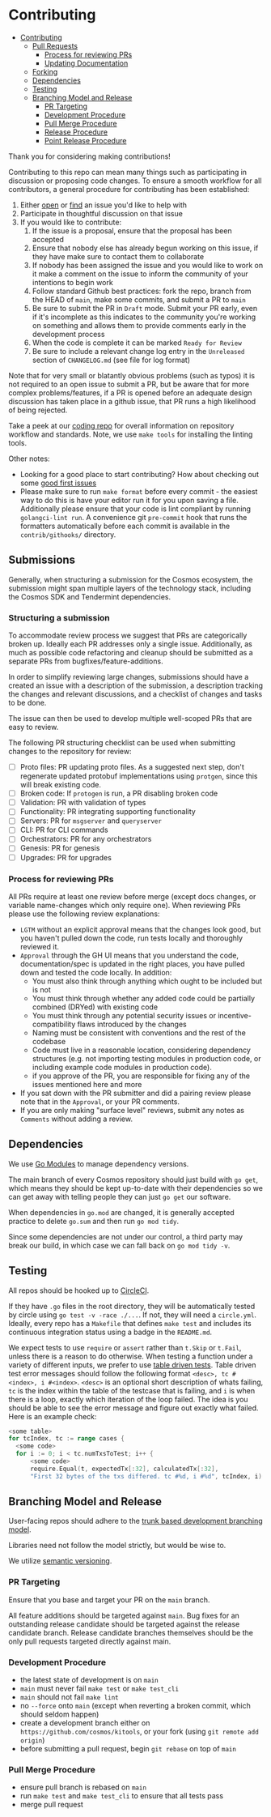 # Contributing

- [Contributing](#contributing)
  - [Pull Requests](#pull-requests)
    - [Process for reviewing PRs](#process-for-reviewing-prs)
    - [Updating Documentation](#updating-documentation)
  - [Forking](#forking)
  - [Dependencies](#dependencies)
  - [Testing](#testing)
  - [Branching Model and Release](#branching-model-and-release)
    - [PR Targeting](#pr-targeting)
    - [Development Procedure](#development-procedure)
    - [Pull Merge Procedure](#pull-merge-procedure)
    - [Release Procedure](#release-procedure)
    - [Point Release Procedure](#point-release-procedure)

Thank you for considering making contributions!

Contributing to this repo can mean many things such as participating in
discussion or proposing code changes. To ensure a smooth workflow for all
contributors, a general procedure for contributing has been established:

1. Either [open](https://github.com/cosmos/kitools/issues/new/choose) or
   [find](https://github.com/cosmos/kitools/issues) an issue you'd like to help with
2. Participate in thoughtful discussion on that issue
3. If you would like to contribute:
   1. If the issue is a proposal, ensure that the proposal has been accepted
   2. Ensure that nobody else has already begun working on this issue, if they have
      make sure to contact them to collaborate
   3. If nobody has been assigned the issue and you would like to work on it
      make a comment on the issue to inform the community of your intentions
      to begin work
   4. Follow standard Github best practices: fork the repo, branch from the
      HEAD of `main`, make some commits, and submit a PR to `main`
   5. Be sure to submit the PR in `Draft` mode. Submit your PR early, even if
      it's incomplete as this indicates to the community you're working on
      something and allows them to provide comments early in the development process
   6. When the code is complete it can be marked `Ready for Review`
   7. Be sure to include a relevant change log entry in the `Unreleased` section
      of `CHANGELOG.md` (see file for log format)

Note that for very small or blatantly obvious problems (such as typos) it is
not required to an open issue to submit a PR, but be aware that for more complex
problems/features, if a PR is opened before an adequate design discussion has
taken place in a github issue, that PR runs a high likelihood of being rejected.

Take a peek at our [coding repo](https://github.com/tendermint/coding) for
overall information on repository workflow and standards. Note, we use `make
tools` for installing the linting tools.

Other notes:

- Looking for a good place to start contributing? How about checking out some
  [good first issues](https://github.com/cosmos/kitools/issues?q=is%3Aopen+is%3Aissue+label%3A%22good+first+issue%22)
- Please make sure to run `make format` before every commit - the easiest way
  to do this is have your editor run it for you upon saving a file. Additionally
  please ensure that your code is lint compliant by running `golangci-lint run`.
  A convenience git `pre-commit` hook that runs the formatters automatically
  before each commit is available in the `contrib/githooks/` directory.

## Submissions

Generally, when structuring a submission for the Cosmos ecosystem, the submission might span multiple layers
of the technology stack, including the Cosmos SDK and Tendermint dependencies.

### Structuring a submission

To accommodate review process we suggest that PRs are categorically broken up.
Ideally each PR addresses only a single issue. Additionally, as much as possible
code refactoring and cleanup should be submitted as a separate PRs from bugfixes/feature-additions.

In order to simplify reviewing large changes, submissions should have a created an issue
with a description of the submission, a description tracking the changes and relevant discussions,
and a checklist of changes and tasks to be done. 

The issue can then be used to develop multiple well-scoped PRs that are easy to review.

The following PR structuring checklist can be used when submitting changes to the repository for review:
- [ ] Proto files: PR updating proto files. As a suggested next step, don't regenerate updated protobuf 
   implementations using `protgen`, since this will break existing code.   
- [ ] Broken code: If `protogen` is run, a PR disabling broken code
- [ ] Validation: PR with validation of types
- [ ] Functionality: PR integrating supporting functionality
- [ ] Servers: PR for `msgserver` and `queryserver`
- [ ] CLI: PR for CLI commands
- [ ] Orchestrators: PR for any orchestrators
- [ ] Genesis: PR for genesis
- [ ] Upgrades: PR for upgrades

### Process for reviewing PRs

All PRs require at least one review before merge (except docs changes, or variable name-changes which only require one). When reviewing PRs please use the following review explanations:

- `LGTM` without an explicit approval means that the changes look good, but you haven't pulled down the code, run tests locally and thoroughly reviewed it.
- `Approval` through the GH UI means that you understand the code, documentation/spec is updated in the right places, you have pulled down and tested the code locally. In addition:
  - You must also think through anything which ought to be included but is not
  - You must think through whether any added code could be partially combined (DRYed) with existing code
  - You must think through any potential security issues or incentive-compatibility flaws introduced by the changes
  - Naming must be consistent with conventions and the rest of the codebase
  - Code must live in a reasonable location, considering dependency structures (e.g. not importing testing modules in production code, or including example code modules in production code).
  - if you approve of the PR, you are responsible for fixing any of the issues mentioned here and more
- If you sat down with the PR submitter and did a pairing review please note that in the `Approval`, or your PR comments.
- If you are only making "surface level" reviews, submit any notes as `Comments` without adding a review.

## Dependencies

We use [Go Modules](https://github.com/golang/go/wiki/Modules) to manage
dependency versions.

The main branch of every Cosmos repository should just build with `go get`,
which means they should be kept up-to-date with their dependencies so we can
get away with telling people they can just `go get` our software.

When dependencies in `go.mod` are changed, it is generally accepted practice
to delete `go.sum` and then run `go mod tidy`.

Since some dependencies are not under our control, a third party may break our
build, in which case we can fall back on `go mod tidy -v`.

## Testing

All repos should be hooked up to [CircleCI](https://circleci.com/).

If they have `.go` files in the root directory, they will be automatically
tested by circle using `go test -v -race ./...`. If not, they will need a
`circle.yml`. Ideally, every repo has a `Makefile` that defines `make test` and
includes its continuous integration status using a badge in the `README.md`.

We expect tests to use `require` or `assert` rather than `t.Skip` or `t.Fail`,
unless there is a reason to do otherwise.
When testing a function under a variety of different inputs, we prefer to use
[table driven tests](https://github.com/golang/go/wiki/TableDrivenTests).
Table driven test error messages should follow the following format
`<desc>, tc #<index>, i #<index>`.
`<desc>` is an optional short description of whats failing, `tc` is the
index within the table of the testcase that is failing, and `i` is when there
is a loop, exactly which iteration of the loop failed.
The idea is you should be able to see the
error message and figure out exactly what failed.
Here is an example check:

```go
<some table>
for tcIndex, tc := range cases {
  <some code>
  for i := 0; i < tc.numTxsToTest; i++ {
      <some code>
      require.Equal(t, expectedTx[:32], calculatedTx[:32],
      "First 32 bytes of the txs differed. tc #%d, i #%d", tcIndex, i)
```

## Branching Model and Release

User-facing repos should adhere to the [trunk based development branching model](https://trunkbaseddevelopment.com/).

Libraries need not follow the model strictly, but would be wise to.

We utilize [semantic versioning](https://semver.org/).

### PR Targeting

Ensure that you base and target your PR on the `main` branch.

All feature additions should be targeted against `main`. Bug fixes for an outstanding release candidate
should be targeted against the release candidate branch. Release candidate branches themselves should be the
only pull requests targeted directly against main.

### Development Procedure

- the latest state of development is on `main`
- `main` must never fail `make test` or `make test_cli`
- `main` should not fail `make lint`
- no `--force` onto `main` (except when reverting a broken commit, which should seldom happen)
- create a development branch either on `https://github.com/cosmos/kitools`, or your fork (using `git remote add origin`)
- before submitting a pull request, begin `git rebase` on top of `main`

### Pull Merge Procedure

- ensure pull branch is rebased on `main`
- run `make test` and `make test_cli` to ensure that all tests pass
- merge pull request
